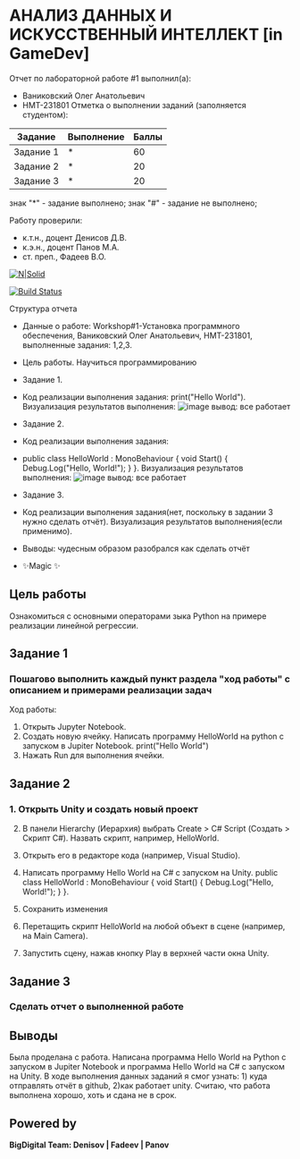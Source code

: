 # АНАЛИЗ ДАННЫХ И ИСКУССТВЕННЫЙ ИНТЕЛЛЕКТ [in GameDev]
Отчет по лабораторной работе #1 выполнил(а):
- Ваниковский Олег Анатольевич
- НМТ-231801
Отметка о выполнении заданий (заполняется студентом):

| Задание | Выполнение | Баллы |
| ------ | ------ | ------ |
| Задание 1 | * | 60 |
| Задание 2 | * | 20 |
| Задание 3 | * | 20 |

знак "*" - задание выполнено; знак "#" - задание не выполнено;

Работу проверили:
- к.т.н., доцент Денисов Д.В.
- к.э.н., доцент Панов М.А.
- ст. преп., Фадеев В.О.

[![N|Solid](https://cldup.com/dTxpPi9lDf.thumb.png)](https://nodesource.com/products/nsolid)

[![Build Status](https://travis-ci.org/joemccann/dillinger.svg?branch=master)](https://travis-ci.org/joemccann/dillinger)

Структура отчета

- Данные о работе: Workshop#1-Установка программного обеспечения, Ваниковский Олег Анатольевич, НМТ-231801, выполненные задания: 1,2,3.
- Цель работы. Научиться программированию
- Задание 1.
- Код реализации выполнения задания: print("Hello World"). Визуализация результатов выполнения: ![image](https://github.com/user-attachments/assets/bbba576d-31db-45a8-9a7f-ca8a5373dab2)
вывод: все работает
- Задание 2.
- Код реализации выполнения задания:
- public class HelloWorld : MonoBehaviour
{
    void Start()
    {
        Debug.Log("Hello, World!");
    }
}.
Визуализация результатов выполнения: ![image](https://github.com/user-attachments/assets/33cc2196-d2fa-4fe1-844f-832f1feb8d59)
вывод: все работает

- Задание 3.
- Код реализации выполнения задания(нет, поскольку в задании 3 нужно сделать отчёт). Визуализация результатов выполнения(если применимо).
- Выводы: чудесным образом разобрался как сделать отчёт
- ✨Magic ✨

## Цель работы
Ознакомиться с основными операторами зыка Python на примере реализации линейной регрессии.

## Задание 1
### Пошагово выполнить каждый пункт раздела "ход работы" с описанием и примерами реализации задач
Ход работы:
1. Открыть Jupyter Notebook.
2. Создать новую ячейку.
Написать программу HelloWorld на python с запуском в Jupiter Notebook.
print("Hello World")
4. Нажать Run для выполнения ячейки.
   
## Задание 2
### 1. Открыть Unity и создать новый проект
   
2. В панели Hierarchy (Иерархия) выбрать Create > C# Script (Создать > Скрипт C#). Назвать скрипт, например, HelloWorld.

3. Открыть его в редакторе кода (например, Visual Studio).
4. Написать программу Hello World на C# с запуском на Unity.
public class HelloWorld : MonoBehaviour
{
    void Start()
    {
        Debug.Log("Hello, World!");
    }
}.
5. Сохранить изменения
6. Перетащить скрипт HelloWorld на любой объект в сцене (например, на Main Camera).
7. Запустить сцену, нажав кнопку Play в верхней части окна Unity.
## Задание 3
### Сделать отчет о выполненной работе
## Выводы
Была проделана с работа. Написана программа Hello World на Python с запуском в Jupiter Notebook и программа Hello World на C# с запуском на Unity. В ходе выполнения данных заданий я смог узнать: 1) куда отправлять отчёт в github, 2)как работает unity. Считаю, что работа выполнена хорошо, хоть и сдана не в срок.

## Powered by

**BigDigital Team: Denisov | Fadeev | Panov**